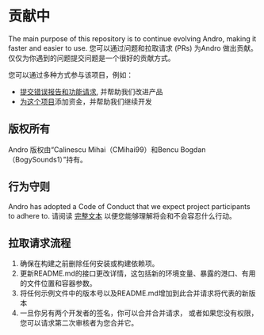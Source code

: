 # 贡献中

The main purpose of this repository is to continue evolving Andro, making it faster and easier to use. 您可以通过问题和拉取请求 (PRs) 为Andro 做出贡献。 仅仅为你遇到的问题提交问题是一个很好的贡献方式。

您可以通过多种方式参与该项目，例如：

  - [提交错误报告和功能请求](https://github.com/CMihai99/andro/issues), 并帮助我们改进产品
  - [为这个项目](https://www.paypal.com/paypalme/Impulse884?locale.x=en_US)添加资金，并帮助我们继续开发

## 版权所有

Andro 版权由“Calinescu Mihai（CMihai99）和Bencu Bogdan（BogySounds1）”持有。

## 行为守则

Andro has adopted a Code of Conduct that we expect project participants to adhere to. 请阅读 [完整文本](CODE_OF_CONDUCT.md) 以便您能够理解将会和不会容忍什么行动。

## 拉取请求流程

 1. 确保在构建之前删除任何安装或构建依赖项。
 2. 更新README.md的接口更改详情，这包括新的环境变量、暴露的港口、有用的文件位置和容器参数。
 3. 将任何示例文件中的版本号以及README.md增加到此合并请求将代表的新版本
 4. 一旦你另有两个开发者的签名，你可以合并合并请求， 或者如果您没有权限，您可以请求第二次审核者为您合并它。